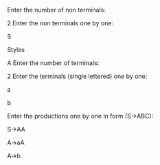Enter the number of non terminals:

2 Enter the non terminals one by one:

S

Styles

A Enter the number of terminals:

2 Enter the terminals (single lettered) one by one:

a

b

Enter the productions one by one in form (S->ABC):

S->AA

A->aA

A->b
